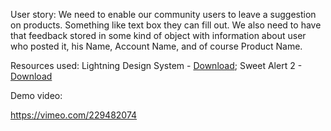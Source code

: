 User story: We need to enable our community users to leave a suggestion on products. Something like text box they can fill out. We also need to have that feedback stored in some kind of object with information about user who posted it, his Name, Account Name, and of course Product Name.

Resources used:
Lightning Design System - [Download](https://www.lightningdesignsystem.com/downloads/);
Sweet Alert 2 - [Download](https://cdnjs.com/libraries/limonte-sweetalert2)

Demo video:

https://vimeo.com/229482074

